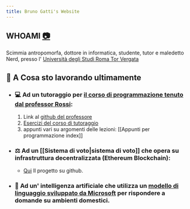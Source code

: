 ```yaml
---
title: Bruno Gatti's Website
---
```

## WHOAMI [📷](https://www.instagram.com/bruno.gatt)

Scimmia antropomorfa, dottore in informatica, studente, tutor e maledetto Nerd, presso l' [Università degli Studi Roma Tor Vergata](https://web.uniroma2.it/)
## 💾 A Cosa sto lavorando ultimamente

- ### 💻 Ad un tutoraggio per [il corso di programmazione tenuto dal professor Rossi](http://www.informatica.uniroma2.it/f0?fid=220&srv=0&os=0&id=PR):
	1. Link al [github del professore](https://github.com/glucatv)
	2. [Esercizi del corso di tutoraggio](https://github.com/BrunoGatti/eserciziProgrammazione)
	3. appunti vari su argomenti delle lezioni: [[Appunti per programmazione index]] 


- ### ⚖️ Ad un [[Sistema di voto|sistema di voto]] che opera su infrastruttura decentralizzata (Ethereum Blockchain):
	- [Qui](https://github.com/BrunoGatti/hardhat_voting_project) Il progetto su github.


- ### 🤖 Ad un' intelligenza artificiale che utilizza un [modello di linguaggio sviluppato da Microsoft](https://arxiv.org/abs/2306.14824) per rispondere a domande su ambienti domestici.



